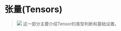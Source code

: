# 张量(Tensors)
> [![](https://colab.research.google.com/assets/colab-badge.svg)](https://colab.research.google.com/github/itmorn/AI.handbook/blob/main/DL/torch/torch/Tensors/Tensors.ipynb)
这一部分主要介绍Tensor的类型判断和基础设置。


